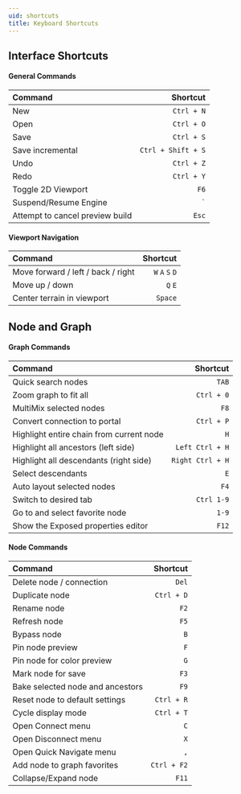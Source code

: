 ```yaml
---
uid: shortcuts
title: Keyboard Shortcuts
---
```



## Interface Shortcuts 

#### General Commands


| Command                         |           Shortcut |
| :------------------------------ | -----------------: |
| New                             |         `Ctrl + N` |
| Open                            |         `Ctrl + O` |
| Save                            |         `Ctrl + S` |
| Save incremental                | `Ctrl + Shift + S` |
| Undo                            |         `Ctrl + Z` |
| Redo                            |         `Ctrl + Y` |
| Toggle 2D Viewport              |               `F6` |
| Suspend/Resume Engine           |            `` ` `` |
| Attempt to cancel preview build |              `Esc` |

#### Viewport Navigation

| Command                            |        Shortcut |
| :--------------------------------- | --------------: |
| Move forward / left / back / right | `W` `A` `S` `D` |
| Move up / down                     |         `Q` `E` |
| Center terrain in viewport         |         `Space` |


## Node and Graph

#### Graph Commands

| Command                                  |         Shortcut |
| :--------------------------------------- | ---------------: |
| Quick search nodes                       |            `TAB` |
| Zoom graph to fit all                    |       `Ctrl + 0` |
| MultiMix selected nodes                  |             `F8` |
| Convert connection to portal             |       `Ctrl + P` |
| Highlight entire chain from current node |              `H` |
| Highlight all ancestors (left side)     |  `Left Ctrl + H` |
| Highlight all descendants (right side)   | `Right Ctrl + H` |
| Select descendants                       |              `E` |
| Auto layout selected nodes               |             `F4` |
| Switch to desired tab                    |       `Ctrl 1-9` |
| Go to and select favorite node           |            `1-9` |
| Show the Exposed properties editor       |            `F12` |


#### Node Commands

| Command                          |    Shortcut |
| :------------------------------- | ----------: |
| Delete node / connection         |       `Del` |
| Duplicate node                   |  `Ctrl + D` |
| Rename node                      |        `F2` |
| Refresh node                     |        `F5` |
| Bypass node                      |         `B` |
| Pin node preview                 |         `F` |
| Pin node for color preview       |         `G` |
| Mark node for save               |        `F3` |
| Bake selected node and ancestors |        `F9` |
| Reset node to default settings   |  `Ctrl + R` |
| Cycle display mode               |  `Ctrl + T` |
| Open Connect menu                |         `C` |
| Open Disconnect menu             |         `X` |
| Open Quick Navigate menu         |         `,` |
| Add node to graph favorites      | `Ctrl + F2` |
| Collapse/Expand node             |       `F11` |
